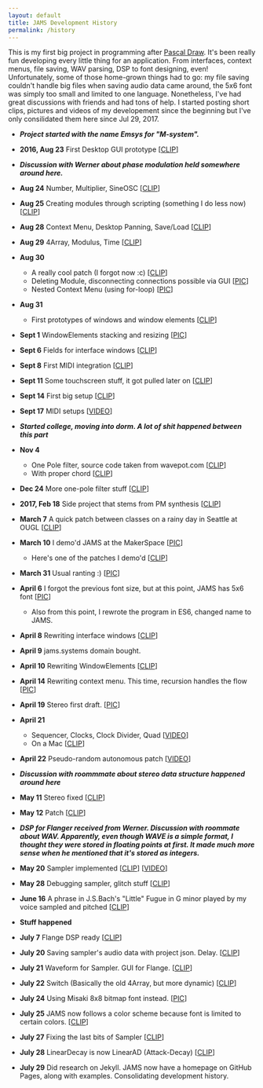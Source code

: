 ```yaml
---
layout: default
title: JAMS Development History
permalink: /history
---
```


This is my first big project in programming after [Pascal Draw](https://github.com/khoin/Pascal-Draw). It's been really fun developing every little thing for an application. From interfaces, context menus, file saving, WAV parsing, DSP to font designing, even! Unfortunately, some of those home-grown things had to go: my file saving couldn't handle big files when saving audio data came around, the 5x6 font was simply too small and limited to one language. Nonetheless, I've had great discussions with friends and had tons of help. I started posting short clips, pictures and videos of my developement since the beginning but I've only consilidated them here since Jul 29, 2017.

* ___Project started with the name Emsys for "M-system".___

* __2016, Aug 23__ First Desktop GUI prototype [[CLIP](https://www.instagram.com/p/BJdzOtZAd8D/)]

* ___Discussion with Werner about phase modulation held somewhere around here.___

* __Aug 24__ Number, Multiplier, SineOSC [[CLIP](https://www.instagram.com/p/BJhR4GcgpB6/)]

* __Aug 25__ Creating modules through scripting (something I do less now) [[CLIP](https://www.instagram.com/p/BJj1yelA9A7/)]

* __Aug 28__ Context Menu, Desktop Panning, Save/Load [[CLIP](https://www.instagram.com/p/BJriiq1A5fH/)]

* __Aug 29__ 4Array, Modulus, Time [[CLIP](https://www.instagram.com/p/BJuTDu6AXtd/)]

* __Aug 30__ 
	* A really cool patch (I forgot now :c) [[CLIP](https://www.instagram.com/p/BJvkk27AL_t/)]
	* Deleting Module, disconnecting connections possible via GUI [[PIC](https://www.instagram.com/p/BJxA-dRgUJu/)]
	* Nested Context Menu (using for-loop) [[PIC](https://www.instagram.com/p/BJy0rI_gX0X/)]

* __Aug 31__
	* First prototypes of windows and window elements [[CLIP](https://www.instagram.com/p/BJzacxcA6f1/)]

* __Sept 1__ WindowElements stacking and resizing [[PIC](https://www.instagram.com/p/BJ1SgNCgGse/)]

* __Sept 6__ Fields for interface windows [[CLIP](https://www.instagram.com/p/BKCqz_5gjtB/)]

* __Sept 8__ First MIDI integration [[CLIP](https://www.instagram.com/p/BKFgCZxg4F0/)]

* __Sept 11__ Some touchscreen stuff, it got pulled later on [[CLIP](https://www.instagram.com/p/BKNZPoogHtD/)]

* __Sept 14__ First big setup [[CLIP](https://www.instagram.com/p/BKXeTHegQKI/)]

* __Sept 17__ MIDI setups [[VIDEO](https://www.youtube.com/watch?v=Xns9BYVU3wk)]

* ___Started college, moving into dorm. A lot of shit happened between this part___

* __Nov 4__ 
	* One Pole filter, source code taken from wavepot.com [[CLIP](https://www.instagram.com/p/BMYWbXoAxcn/)]
	* With proper chord [[CLIP](https://www.instagram.com/p/BMYYAqDgzU_/)]

* __Dec 24__ More one-pole filter stuff [[CLIP](https://www.instagram.com/p/BOZOKYAgb1_/)]

* __2017, Feb 18__ Side project that stems from PM synthesis [[CLIP](https://www.instagram.com/p/BQq_OQKDML9/)]

* __March 7__ A quick patch between classes on a rainy day in Seattle at OUGL [[CLIP](https://www.instagram.com/p/BRWnZrXD_bo/)]

* __March 10__ I demo'd JAMS at the MakerSpace [[PIC](https://www.instagram.com/p/BRem7kVDS5u/)]
	* Here's one of the patches I demo'd [[CLIP](https://www.instagram.com/p/BRc4F0EjgZk/)]

* __March 31__ Usual ranting :) [[PIC](https://www.instagram.com/p/BSSzVxyDqh0/)]

* __April 6__ I forgot the previous font size, but at this point, JAMS has 5x6 font [[PIC](https://www.instagram.com/p/BSkNWZqDfCK/)]
	* Also from this point, I rewrote the program in ES6, changed name to JAMS.

* __April 8__ Rewriting interface windows [[CLIP](https://www.instagram.com/p/BSp5WxHD1cD/)]

* __April 9__ jams.systems domain bought.

* __April 10__ Rewriting WindowElements [[CLIP](https://www.instagram.com/p/BSsjPsajc0H/)]

* __April 14__ Rewriting context menu. This time, recursion handles the flow [[PIC](https://www.instagram.com/p/BS28iB0DEZP/)]

* __April 19__ Stereo first draft. [[PIC](https://www.instagram.com/p/BTFwDHEjGNT/)]

* __April 21__ 
	* Sequencer, Clocks, Clock Divider, Quad [[VIDEO](https://www.youtube.com/watch?v=6nD33LSDCNQ)]
	* On a Mac [[CLIP](https://www.instagram.com/p/BTLE4PcjLtw/)]

* __April 22__ Pseudo-random autonomous patch [[VIDEO](https://www.youtube.com/watch?v=BAedYl1Fm5s)]

* ___Discussion with roommmate about stereo data structure happened around here___

* __May 11__ Stereo fixed [[CLIP](https://www.instagram.com/p/BT8aAmojK-c/)]

* __May 12__ Patch [[CLIP](https://www.instagram.com/p/BUBbrxDD-VE/)]

* ___DSP for Flanger received from Werner. Discussion with roommate about WAV. Apparently, even though WAVE is a simple format, I thought they were stored in floating points at first. It made much more sense when he mentioned that it's stored as integers.___

* __May 20__ Sampler implemented [[CLIP](https://www.instagram.com/p/BUTtfTaD67n/?taken-by=p07a)]  [[VIDEO](https://www.youtube.com/watch?v=0pHITFYDOn8)]

* __May 28__ Debugging sampler, glitch stuff [[CLIP](https://www.instagram.com/p/BUoLWhsjq7A/)]

* __June 16__ A phrase in J.S.Bach's "Little" Fugue in G minor played by my voice sampled and pitched [[CLIP](https://www.instagram.com/p/BVbFTY0j3Gi/)]

* __Stuff happened__

* __July 7__ Flange DSP ready [[CLIP](https://www.instagram.com/p/BWRlab5je7k/)]

* __July 20__ Saving sampler's audio data with project json. Delay. [[CLIP](https://www.instagram.com/p/BWwnLSZDOHV/)]

* __July 21__ Waveform for Sampler. GUI for Flange. [[CLIP](https://www.instagram.com/p/BW3eyYSDaan/)]

* __July 22__ Switch (Basically the old 4Array, but more dynamic) [[CLIP](https://www.instagram.com/p/BW4G5orDX2O/)]

* __July 24__ Using Misaki 8x8 bitmap font instead. [[PIC](https://www.instagram.com/p/BW7Dm5djmXu/)]

* __July 25__ JAMS now follows a color scheme because font is limited to certain colors. [[CLIP](https://www.instagram.com/p/BW9i1IcDLq9/)]

* __July 27__ Fixing the last bits of Sampler [[CLIP](https://www.instagram.com/p/BXCYzikDCeP/)]

* __July 28__ LinearDecay is now LinearAD (Attack-Decay) [[CLIP](https://www.instagram.com/p/BXFYbzHjTjT/)]

* __July 29__ Did research on Jekyll. JAMS now have a homepage on GitHub Pages, along with examples. Consolidating development history.